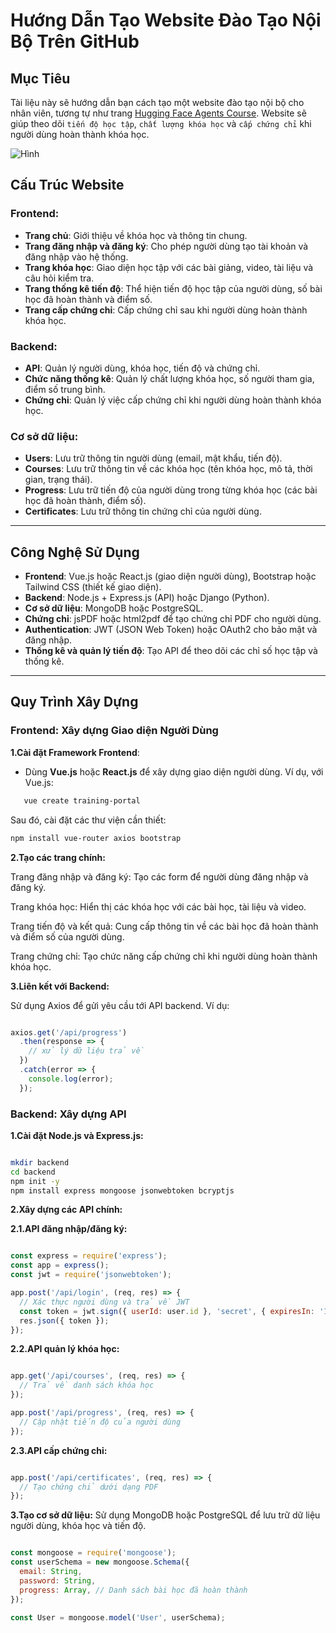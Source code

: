 # Hướng Dẫn Tạo Website Đào Tạo Nội Bộ Trên GitHub

## Mục Tiêu

Tài liệu này sẽ hướng dẫn bạn cách tạo một website đào tạo nội bộ cho nhân viên, tương tự như trang [Hugging Face Agents Course](https://huggingface.co/learn/agents-course/unit0/introduction). Website sẽ giúp theo dõi `tiến độ học tập`, `chất lượng khóa học` và `cấp chứng chỉ` khi người dùng hoàn thành khóa học.

![Hình](https://huggingface.co/datasets/agents-course/course-images/resolve/main/en/unit0/thumbnail.jpg)

## Cấu Trúc Website

### **Frontend**:
- **Trang chủ**: Giới thiệu về khóa học và thông tin chung.
- **Trang đăng nhập và đăng ký**: Cho phép người dùng tạo tài khoản và đăng nhập vào hệ thống.
- **Trang khóa học**: Giao diện học tập với các bài giảng, video, tài liệu và câu hỏi kiểm tra.
- **Trang thống kê tiến độ**: Thể hiện tiến độ học tập của người dùng, số bài học đã hoàn thành và điểm số.
- **Trang cấp chứng chỉ**: Cấp chứng chỉ sau khi người dùng hoàn thành khóa học.

### **Backend**:
- **API**: Quản lý người dùng, khóa học, tiến độ và chứng chỉ.
- **Chức năng thống kê**: Quản lý chất lượng khóa học, số người tham gia, điểm số trung bình.
- **Chứng chỉ**: Quản lý việc cấp chứng chỉ khi người dùng hoàn thành khóa học.

### **Cơ sở dữ liệu**:
- **Users**: Lưu trữ thông tin người dùng (email, mật khẩu, tiến độ).
- **Courses**: Lưu trữ thông tin về các khóa học (tên khóa học, mô tả, thời gian, trạng thái).
- **Progress**: Lưu trữ tiến độ của người dùng trong từng khóa học (các bài học đã hoàn thành, điểm số).
- **Certificates**: Lưu trữ thông tin chứng chỉ của người dùng.

---

## Công Nghệ Sử Dụng

- **Frontend**: Vue.js hoặc React.js (giao diện người dùng), Bootstrap hoặc Tailwind CSS (thiết kế giao diện).
- **Backend**: Node.js + Express.js (API) hoặc Django (Python).
- **Cơ sở dữ liệu**: MongoDB hoặc PostgreSQL.
- **Chứng chỉ**: jsPDF hoặc html2pdf để tạo chứng chỉ PDF cho người dùng.
- **Authentication**: JWT (JSON Web Token) hoặc OAuth2 cho bảo mật và đăng nhập.
- **Thống kê và quản lý tiến độ**: Tạo API để theo dõi các chỉ số học tập và thống kê.

---

## Quy Trình Xây Dựng

### **Frontend: Xây dựng Giao diện Người Dùng**

**1.Cài đặt Framework Frontend**:
   - Dùng **Vue.js** hoặc **React.js** để xây dựng giao diện người dùng. Ví dụ, với Vue.js:
```bash
   vue create training-portal
```

Sau đó, cài đặt các thư viện cần thiết:

```bash
npm install vue-router axios bootstrap
```

**2.Tạo các trang chính:**

Trang đăng nhập và đăng ký: Tạo các form để người dùng đăng nhập và đăng ký.

Trang khóa học: Hiển thị các khóa học với các bài học, tài liệu và video.

Trang tiến độ và kết quả: Cung cấp thông tin về các bài học đã hoàn thành và điểm số của người dùng.

Trang chứng chỉ: Tạo chức năng cấp chứng chỉ khi người dùng hoàn thành khóa học.

**3.Liên kết với Backend:**

Sử dụng Axios để gửi yêu cầu tới API backend. Ví dụ:

```javascript

axios.get('/api/progress')
  .then(response => {
    // xử lý dữ liệu trả về
  })
  .catch(error => {
    console.log(error);
  });
```

### Backend: Xây dựng API

**1.Cài đặt Node.js và Express.js:**

```bash

mkdir backend
cd backend
npm init -y
npm install express mongoose jsonwebtoken bcryptjs
```
**2.Xây dựng các API chính:**

**2.1.API đăng nhập/đăng ký:**

```javascript

const express = require('express');
const app = express();
const jwt = require('jsonwebtoken');

app.post('/api/login', (req, res) => {
  // Xác thực người dùng và trả về JWT
  const token = jwt.sign({ userId: user.id }, 'secret', { expiresIn: '1h' });
  res.json({ token });
});
```

**2.2.API quản lý khóa học:**

```javascript

app.get('/api/courses', (req, res) => {
  // Trả về danh sách khóa học
});

app.post('/api/progress', (req, res) => {
  // Cập nhật tiến độ của người dùng
});
```
**2.3.API cấp chứng chỉ:**

```javascript

app.post('/api/certificates', (req, res) => {
  // Tạo chứng chỉ dưới dạng PDF
});
```
**3.Tạo cơ sở dữ liệu:**
Sử dụng MongoDB hoặc PostgreSQL để lưu trữ dữ liệu người dùng, khóa học và tiến độ.

```javascript

const mongoose = require('mongoose');
const userSchema = new mongoose.Schema({
  email: String,
  password: String,
  progress: Array, // Danh sách bài học đã hoàn thành
});

const User = mongoose.model('User', userSchema);
```
